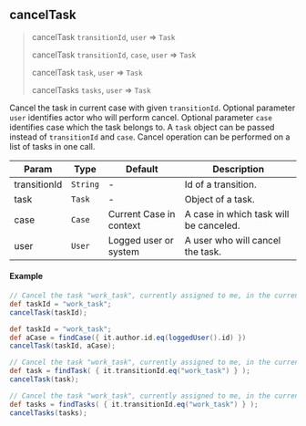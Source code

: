 ## cancelTask

> cancelTask `transitionId`, `user` => `Task`
>
> cancelTask `transitionId`, `case`, `user` => `Task`
>
> cancelTask `task`, `user` => `Task`
>
> cancelTasks `tasks`, `user` => `Task`

Cancel the task in current case with given `transitionId`. Optional parameter `user` identifies actor who will perform cancel.
Optional parameter `case` identifies case which the task belongs to. A `task` object can be passed instead of `transitionId` and `case`.
Cancel operation can be performed on a list of tasks in one call.

| **Param**    | **Type** | **Default**             | **Description**                        |
| ------------ | ---------| ----------------------- | ---------------------------------------|
| transitionId | `String` | -                       | Id of a transition.                    |
| task         | `Task`   | -                       | Object of a task.                      |
| case         | `Case`   | Current Case in context | A case in which task will be canceled. |
| user         | `User`   | Logged user or system   | A user who will cancel the task.       |

#### Example

```groovy
// Cancel the task "work_task", currently assigned to me, in the current case
def taskId = "work_task";
cancelTask(taskId);
```

```groovy
def taskId = "work_task";
def aCase = findCase({ it.author.id.eq(loggedUser().id) })
cancelTask(taskId, aCase);
```

```groovy
// Cancel the task "work_task", currently assigned to me, in the current case
def task = findTask( { it.transitionId.eq("work_task") } );
cancelTask(task);
```

```groovy
// Cancel the task "work_task", currently assigned to me, in the current case
def tasks = findTasks( { it.transitionId.eq("work_task") } );
cancelTasks(tasks);
```
